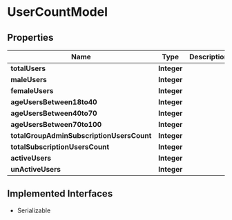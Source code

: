 

# UserCountModel


## Properties

Name | Type | Description | Notes
------------ | ------------- | ------------- | -------------
**totalUsers** | **Integer** |  |  [optional]
**maleUsers** | **Integer** |  |  [optional]
**femaleUsers** | **Integer** |  |  [optional]
**ageUsersBetween18to40** | **Integer** |  |  [optional]
**ageUsersBetween40to70** | **Integer** |  |  [optional]
**ageUsersBetween70to100** | **Integer** |  |  [optional]
**totalGroupAdminSubscriptionUsersCount** | **Integer** |  |  [optional]
**totalSubscriptionUsersCount** | **Integer** |  |  [optional]
**activeUsers** | **Integer** |  |  [optional]
**unActiveUsers** | **Integer** |  |  [optional]


## Implemented Interfaces

* Serializable


